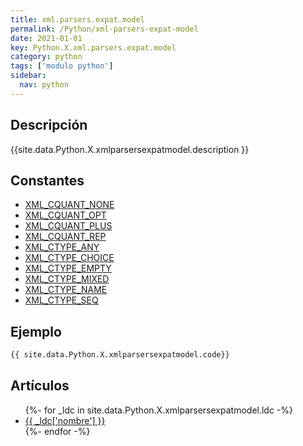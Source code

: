 ```yaml
---
title: xml.parsers.expat.model
permalink: /Python/xml-parsers-expat-model
date: 2021-01-01
key: Python.X.xml.parsers.expat.model
category: python
tags: ['modulo python']
sidebar: 
  nav: python
---
```


## Descripción
{{site.data.Python.X.xmlparsersexpatmodel.description }}

## Constantes
* [XML_CQUANT_NONE](/Python/xml-parsers-expat-model/XML_CQUANT_NONE/)
* [XML_CQUANT_OPT](/Python/xml-parsers-expat-model/XML_CQUANT_OPT/)
* [XML_CQUANT_PLUS](/Python/xml-parsers-expat-model/XML_CQUANT_PLUS/)
* [XML_CQUANT_REP](/Python/xml-parsers-expat-model/XML_CQUANT_REP/)
* [XML_CTYPE_ANY](/Python/xml-parsers-expat-model/XML_CTYPE_ANY/)
* [XML_CTYPE_CHOICE](/Python/xml-parsers-expat-model/XML_CTYPE_CHOICE/)
* [XML_CTYPE_EMPTY](/Python/xml-parsers-expat-model/XML_CTYPE_EMPTY/)
* [XML_CTYPE_MIXED](/Python/xml-parsers-expat-model/XML_CTYPE_MIXED/)
* [XML_CTYPE_NAME](/Python/xml-parsers-expat-model/XML_CTYPE_NAME/)
* [XML_CTYPE_SEQ](/Python/xml-parsers-expat-model/XML_CTYPE_SEQ/)

## Ejemplo
~~~python
{{ site.data.Python.X.xmlparsersexpatmodel.code}}
~~~

## Artículos
<ul>
{%- for _ldc in site.data.Python.X.xmlparsersexpatmodel.ldc -%}
   <li>
       <a href="{{_ldc['url'] }}">{{ _ldc['nombre'] }}</a>
   </li>
{%- endfor -%}
</ul>

